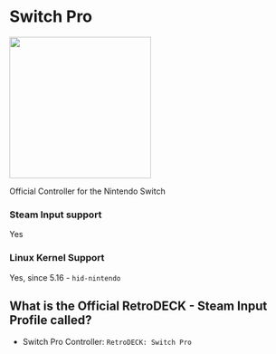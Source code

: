 # Switch Pro

<img src="../../../wiki_images/controllers/switch-pro.png" width="250">

Official Controller for the Nintendo Switch

### Steam Input support
Yes

### Linux Kernel Support
Yes, since 5.16 - `hid-nintendo`

## What is the Official RetroDECK - Steam Input Profile called?

- Switch Pro Controller: `RetroDECK: Switch Pro`
